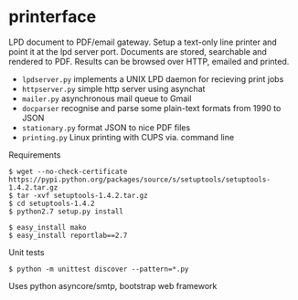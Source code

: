 printerface
===========

LPD document to PDF/email gateway. Setup a text-only line printer and point it at the lpd server port. Documents are stored, searchable and rendered to PDF. Results can be browsed over HTTP, emailed and printed.

* `lpdserver.py` implements a UNIX LPD daemon for recieving print jobs
* `httpserver.py` simple http server using asynchat
* `mailer.py` asynchronous mail queue to Gmail
* `docparser` recognise and parse some plain-text formats from 1990 to JSON
* `stationary.py` format JSON to nice PDF files
* `printing.py` Linux printing with CUPS via. command line

Requirements

    $ wget --no-check-certificate https://pypi.python.org/packages/source/s/setuptools/setuptools-1.4.2.tar.gz
    $ tar -xvf setuptools-1.4.2.tar.gz
    $ cd setuptools-1.4.2
    $ python2.7 setup.py install

    $ easy_install mako
    $ easy_install reportlab==2.7

Unit tests

    $ python -m unittest discover --pattern=*.py

Uses python asyncore/smtp, bootstrap web framework
